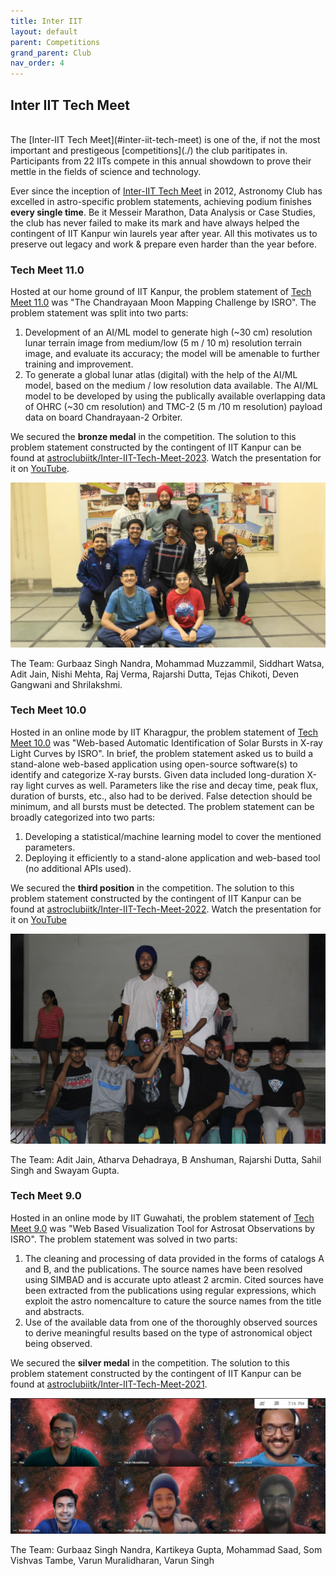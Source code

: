 ```yaml
---
title: Inter IIT
layout: default
parent: Competitions
grand_parent: Club
nav_order: 4
---
```


## Inter IIT Tech Meet

<br />
The [Inter-IIT Tech Meet](#inter-iit-tech-meet) is one of the, if not the most important and prestigeous [competitions](./) the club paritipates in. Participants from 22 IITs compete in this annual showdown to prove their mettle in the fields of science and technology.

Ever since the inception of [Inter-IIT Tech Meet](#inter-iit-tech-meet) in 2012, Astronomy Club has excelled in astro-specific problem statements, achieving podium finishes **every single time**. Be it Messeir Marathon, Data Analysis or Case Studies, the club has never failed to make its mark and have always helped the contingent of IIT Kanpur win laurels year after year. All this motivates us to preserve out legacy and work & prepare even harder than the year before.

### Tech Meet 11.0

Hosted at our home ground of IIT Kanpur, the problem statement of [Tech Meet 11.0](#tech-meet-110) was "The Chandrayaan Moon Mapping Challenge by ISRO". The problem statement was split into two parts:

1. Development of an AI/ML model to generate high (~30 cm) resolution lunar terrain image from medium/low (5 m / 10 m) resolution terrain image, and evaluate its accuracy; the model will be amenable to further training and improvement.
2. To generate a global lunar atlas (digital) with the help of the AI/ML model, based on the medium / low resolution data available. The AI/ML model to be developed by using the publically available overlapping data of OHRC (~30 cm resolution) and TMC-2 (5 m /10 m resolution) payload data on board Chandrayaan-2 Orbiter.

We secured the **bronze medal** in the competition. The solution to this problem statement constructed by the contingent of IIT Kanpur can be found at [astroclubiitk/Inter-IIT-Tech-Meet-2023](https://github.com/astroclubiitk/Inter-IIT-Tech-Meet-2023). Watch the presentation for it on [YouTube](https://www.youtube.com/watch?v=3fqiMNW02xg).

![Tech Meet 11.0](../../assets/images/club/competitions/inter%20iit/tech%20meet%2011.jpeg)

The Team: Gurbaaz Singh Nandra, Mohammad Muzzammil, Siddhart Watsa, Adit Jain, Nishi Mehta, Raj Verma, Rajarshi Dutta, Tejas Chikoti, Deven Gangwani and Shrilakshmi.

### Tech Meet 10.0

Hosted in an online mode by IIT Kharagpur, the problem statement of [Tech Meet 10.0](#tech-meet-100) was "Web-based Automatic Identification of Solar Bursts in X-ray Light Curves by ISRO". In brief, the problem statement asked us to build a stand-alone web-based application using open-source software(s) to identify and categorize X-ray bursts. Given data included long-duration X-ray light curves as well. Parameters like the rise and decay time, peak flux, duration of bursts, etc., also had to be derived. False detection should be minimum, and all bursts must be detected. The problem statement can be broadly categorized into two parts:

1. Developing a statistical/machine learning model to cover the mentioned parameters.
2. Deploying it efficiently to a stand-alone application and web-based tool (no additional APIs used).

We secured the **third position** in the competition. The solution to this problem statement constructed by the contingent of IIT Kanpur can be found at [astroclubiitk/Inter-IIT-Tech-Meet-2022](https://github.com/astroclubiitk/Inter-IIT-Tech-Meet-2022). Watch the presentation for it on [YouTube](https://youtu.be/NgTuupeuetw?t=10710)

![Tech Meet 10.0](../../assets/images/club/competitions/inter%20iit/tech%20meet%2010.png)

The Team: Adit Jain, Atharva Dehadraya, B Anshuman, Rajarshi Dutta, Sahil Singh and Swayam Gupta.

### Tech Meet 9.0

Hosted in an online mode by IIT Guwahati, the problem statement of [Tech Meet 9.0](#tech-meet-90) was "Web Based Visualization Tool for Astrosat Observations by ISRO". The problem statement was solved in two parts:

1. The cleaning and processing of data provided in the forms of catalogs A and B, and the publications. The source names have been resolved using SIMBAD and is accurate upto atleast 2 arcmin. Cited sources have been extracted from the publications using regular expressions, which exploit the astro nomencalture to cature the source names from the title and abstracts.
2. Use of the available data from one of the thoroughly observed sources to derive meaningful results based on the type of astronomical object being observed.

We secured the **silver medal** in the competition. The solution to this problem statement constructed by the contingent of IIT Kanpur can be found at [astroclubiitk/Inter-IIT-Tech-Meet-2021](https://github.com/astroclubiitk/Inter-IIT-Tech-Meet-2023).

![Tech Meet 9.0](../../assets/images/club/competitions/inter%20iit/tech%20meet%209.jpg)

The Team: Gurbaaz Singh Nandra, Kartikeya Gupta, Mohammad Saad, Som Vishvas Tambe, Varun Muralidharan, Varun Singh
